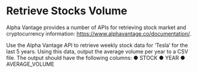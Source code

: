 # Retrieve Stocks Volume


Alpha Vantage provides a number of APIs for retrieving stock market and cryptocurrency
information: https://www.alphavantage.co/documentation/.

Use the Alpha Vantage API to retrieve weekly stock data for ‘Tesla’ for the last 5 years.
Using this data, output the average volume per year to a CSV file.
The output should have the following columns:
● STOCK
● YEAR
● AVERAGE_VOLUME
